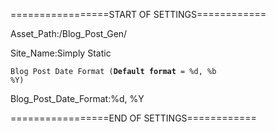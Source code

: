 =================START OF SETTINGS============

Asset_Path:/Blog_Post_Gen/

Site_Name:Simply Static


<code>Blog Post Date Format (**Default format** = %d, %b %Y) </code>

Blog_Post_Date_Format:%d, %Y

=================END OF SETTINGS============
